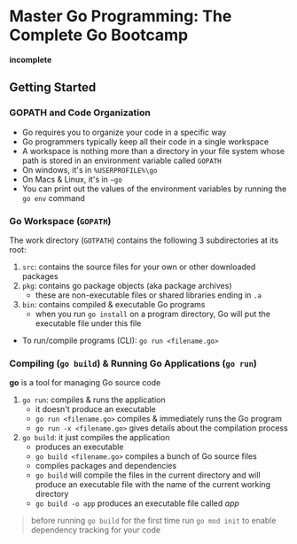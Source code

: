 # Master Go Programming: The Complete Go Bootcamp

**incomplete**

## Getting Started

### GOPATH and Code Organization

- Go requires you to organize your code in a specific way
- Go programmers typically keep all their code in a single workspace
- A workspace is nothing more than a directory in your file system whose path is stored in an environment variable
  called `GOPATH`
- On windows, it's in `%USERPROFILE%\go`
- On Macs & Linux, it's in `~go`
- You can print out the values of the environment variables by running the `go env` command

### Go Workspace (`GOPATH`)

The work directory (`GOTPATH`) contains the following 3 subdirectories at its root:

1. `src`: contains the source files for your own or other downloaded packages
2. `pkg`: contains go package objects (aka package archives)
    - these are non-executable files or shared libraries ending in `.a`
3. `bin`: contains compiled & executable Go programs
    - when you run `go install` on a program directory, Go will put the executable file under this file

- To run/compile programs (CLI): `go run <filename.go>`

### Compiling (`go build`) & Running Go Applications (`go run`)

**go** is a tool for managing Go source code

1. `go run`: compiles & runs the application
    - it doesn't produce an executable
    - `go run <filename.go>` compiles & immediately runs the Go program
    - `go run -x <filename.go>` gives details about the compilation process
2. `go build`: it just compiles the application
    - produces an executable
    - `go build <filename.go>` compiles a bunch of Go source files
    - compiles packages and dependencies
    - `go build` will compile the files in the current directory and will produce an executable file with
      the name of the current working directory
    - `go build -o app` produces an executable file called _app_

> before running `go build` for the first time run `go mod init` to enable dependency tracking for your code



<seealso>
<!--Give some related links to how-to articles-->
</seealso>
